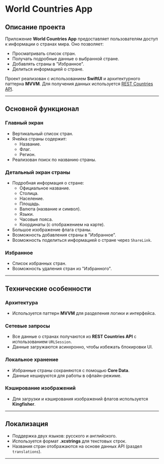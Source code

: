 # World Countries App

## Описание проекта

Приложение **World Countries App** предоставляет пользователям доступ к информации о странах мира. Оно позволяет:

- Просматривать список стран.
- Получать подробные данные о выбранной стране.
- Добавлять страны в "Избранное".
- Делиться информацией о стране.

Проект реализован с использованием **SwiftUI** и архитектурного паттерна **MVVM**. Для получения данных используется [REST Countries API](https://restcountries.com/).

---

## Основной функционал

### Главный экран
- Вертикальный список стран.
- Ячейка страны содержит:
  - Название.
  - Флаг.
  - Регион.
- Реализован поиск по названию страны.

### Детальный экран страны
- Подробная информация о стране:
  - Официальное название.
  - Столица.
  - Население.
  - Площадь.
  - Валюта (название и символ).
  - Языки.
  - Часовые пояса.
  - Координаты (с отображением на карте).
- Большое изображение флага страны.
- Возможность добавления страны в "Избранное".
- Возможность поделиться информацией о стране через `ShareLink`.

### Избранное
- Список избранных стран.
- Возможность удаления стран из "Избранного".

---

## Технические особенности

### Архитектура
- Используется паттерн **MVVM** для разделения логики и интерфейса.

### Сетевые запросы
- Все данные о странах получаются из **REST Countries API** с использованием `URLSession`.
- Данные загружаются асинхронно, чтобы избежать блокировки UI.

### Локальное хранение
- Избранные страны сохраняются с помощью **Core Data**.
- Данные кешируются для работы в офлайн-режиме.

### Кэширование изображений
- Для загрузки и кэширования изображений флагов используется **Kingfisher**.

---

## Локализация

- Поддержка двух языков: русского и английского.
- Используется формат **.xcstrings** для текстовых строк.
- Названия стран отображаются на основе данных API (раздел `translations`).

---
